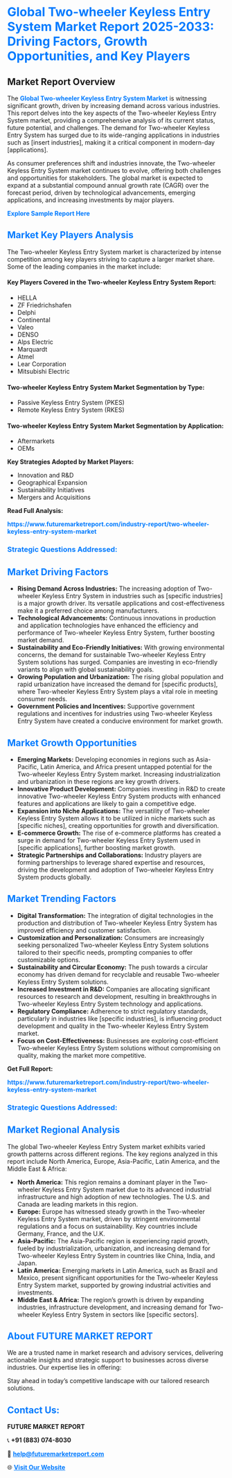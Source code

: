 <h1 style="color: #007BFF;">Global Two-wheeler Keyless Entry System Market Report 2025-2033: Driving Factors, Growth Opportunities, and Key Players</h1>

<section id="overview">
<h2>Market Report Overview</h2>
<p>The <a href="https://www.futuremarketreport.com/industry-report/two-wheeler-keyless-entry-system-market" style="color: #007BFF; text-decoration: none;"><strong>Global Two-wheeler Keyless Entry System Market</strong></a> is witnessing significant growth, driven by increasing demand across various industries. This report delves into the key aspects of the Two-wheeler Keyless Entry System market, providing a comprehensive analysis of its current status, future potential, and challenges. The demand for Two-wheeler Keyless Entry System has surged due to its wide-ranging applications in industries such as [insert industries], making it a critical component in modern-day [applications].</p>
<p>As consumer preferences shift and industries innovate, the Two-wheeler Keyless Entry System market continues to evolve, offering both challenges and opportunities for stakeholders. The global market is expected to expand at a substantial compound annual growth rate (CAGR) over the forecast period, driven by technological advancements, emerging applications, and increasing investments by major players.</p>
</section>

<section id="overview">
<p><a href="https://www.futuremarketreport.com/request-sample/reportId=87438" style="color: #007BFF; text-decoration: none;"><strong>Explore Sample Report Here</strong></a></p>
</section>

<section id="key-players">
<h2 style="color: #007BFF;">Market Key Players Analysis</h2>
<p>The Two-wheeler Keyless Entry System market is characterized by intense competition among key players striving to capture a larger market share. Some of the leading companies in the market include:</p>
<h4>Key Players Covered in the Two-wheeler Keyless Entry System Report:</h4>
<ul><li>HELLA</li><li>ZF Friedrichshafen</li><li>Delphi</li><li>Continental</li><li>Valeo</li><li>DENSO</li><li>Alps Electric</li><li>Marquardt</li><li>Atmel</li><li>Lear Corporation</li><li>Mitsubishi Electric</li></ul>
<h4>Two-wheeler Keyless Entry System Market Segmentation by Type:</h4>
<ul><li>Passive Keyless Entry System (PKES)</li><li>Remote Keyless Entry System (RKES)</li></ul>

<h4>Two-wheeler Keyless Entry System Market Segmentation by Application:</h4>
<ul><li>Aftermarkets</li><li>OEMs</li></ul>
<p><strong>Key Strategies Adopted by Market Players:</strong></p>
<ul>
<li>Innovation and R&D</li>
<li>Geographical Expansion</li>
<li>Sustainability Initiatives</li>
<li>Mergers and Acquisitions</li>
</ul>
</section>

<section>
<p><strong>Read Full Analysis: </strong></p><a href="https://www.futuremarketreport.com/industry-report/two-wheeler-keyless-entry-system-market" style="color: #007BFF; text-decoration: none;"><strong>https://www.futuremarketreport.com/industry-report/two-wheeler-keyless-entry-system-market</strong></a>
<h3 style="color: #007BFF;">Strategic Questions Addressed:</h3>
</section>

<section id="driving-factors">
<h2 style="color: #007BFF;">Market Driving Factors</h2>
<ul>
<li><strong>Rising Demand Across Industries:</strong> The increasing adoption of Two-wheeler Keyless Entry System in industries such as [specific industries] is a major growth driver. Its versatile applications and cost-effectiveness make it a preferred choice among manufacturers.</li>
<li><strong>Technological Advancements:</strong> Continuous innovations in production and application technologies have enhanced the efficiency and performance of Two-wheeler Keyless Entry System, further boosting market demand.</li>
<li><strong>Sustainability and Eco-Friendly Initiatives:</strong> With growing environmental concerns, the demand for sustainable Two-wheeler Keyless Entry System solutions has surged. Companies are investing in eco-friendly variants to align with global sustainability goals.</li>
<li><strong>Growing Population and Urbanization:</strong> The rising global population and rapid urbanization have increased the demand for [specific products], where Two-wheeler Keyless Entry System plays a vital role in meeting consumer needs.</li>
<li><strong>Government Policies and Incentives:</strong> Supportive government regulations and incentives for industries using Two-wheeler Keyless Entry System have created a conducive environment for market growth.</li>
</ul>
</section>

<section id="growth-opportunities">
<h2 style="color: #007BFF;">Market Growth Opportunities</h2>
<ul>
<li><strong>Emerging Markets:</strong> Developing economies in regions such as Asia-Pacific, Latin America, and Africa present untapped potential for the Two-wheeler Keyless Entry System market. Increasing industrialization and urbanization in these regions are key growth drivers.</li>
<li><strong>Innovative Product Development:</strong> Companies investing in R&D to create innovative Two-wheeler Keyless Entry System products with enhanced features and applications are likely to gain a competitive edge.</li>
<li><strong>Expansion into Niche Applications:</strong> The versatility of Two-wheeler Keyless Entry System allows it to be utilized in niche markets such as [specific niches], creating opportunities for growth and diversification.</li>
<li><strong>E-commerce Growth:</strong> The rise of e-commerce platforms has created a surge in demand for Two-wheeler Keyless Entry System used in [specific applications], further boosting market growth.</li>
<li><strong>Strategic Partnerships and Collaborations:</strong> Industry players are forming partnerships to leverage shared expertise and resources, driving the development and adoption of Two-wheeler Keyless Entry System products globally.</li>
</ul>
</section>

<section id="trending-factors">
<h2 style="color: #007BFF;">Market Trending Factors</h2>
<ul>
<li><strong>Digital Transformation:</strong> The integration of digital technologies in the production and distribution of Two-wheeler Keyless Entry System has improved efficiency and customer satisfaction.</li>
<li><strong>Customization and Personalization:</strong> Consumers are increasingly seeking personalized Two-wheeler Keyless Entry System solutions tailored to their specific needs, prompting companies to offer customizable options.</li>
<li><strong>Sustainability and Circular Economy:</strong> The push towards a circular economy has driven demand for recyclable and reusable Two-wheeler Keyless Entry System solutions.</li>
<li><strong>Increased Investment in R&D:</strong> Companies are allocating significant resources to research and development, resulting in breakthroughs in Two-wheeler Keyless Entry System technology and applications.</li>
<li><strong>Regulatory Compliance:</strong> Adherence to strict regulatory standards, particularly in industries like [specific industries], is influencing product development and quality in the Two-wheeler Keyless Entry System market.</li>
<li><strong>Focus on Cost-Effectiveness:</strong> Businesses are exploring cost-efficient Two-wheeler Keyless Entry System solutions without compromising on quality, making the market more competitive.</li>
</ul>
</section>

<section>
<p><strong>Get Full Report: </strong></p><a href="https://www.futuremarketreport.com/industry-report/two-wheeler-keyless-entry-system-market" style="color: #007BFF; text-decoration: none;"><strong>https://www.futuremarketreport.com/industry-report/two-wheeler-keyless-entry-system-market</strong></a>
<h3 style="color: #007BFF;">Strategic Questions Addressed:</h3>
</section>


<section id="regional-analysis">
<h2 style="color: #007BFF;">Market Regional Analysis</h2>
<p>The global Two-wheeler Keyless Entry System market exhibits varied growth patterns across different regions. The key regions analyzed in this report include North America, Europe, Asia-Pacific, Latin America, and the Middle East & Africa:</p>
<ul>
<li><strong>North America:</strong> This region remains a dominant player in the Two-wheeler Keyless Entry System market due to its advanced industrial infrastructure and high adoption of new technologies. The U.S. and Canada are leading markets in this region.</li>
<li><strong>Europe:</strong> Europe has witnessed steady growth in the Two-wheeler Keyless Entry System market, driven by stringent environmental regulations and a focus on sustainability. Key countries include Germany, France, and the U.K.</li>
<li><strong>Asia-Pacific:</strong> The Asia-Pacific region is experiencing rapid growth, fueled by industrialization, urbanization, and increasing demand for Two-wheeler Keyless Entry System in countries like China, India, and Japan.</li>
<li><strong>Latin America:</strong> Emerging markets in Latin America, such as Brazil and Mexico, present significant opportunities for the Two-wheeler Keyless Entry System market, supported by growing industrial activities and investments.</li>
<li><strong>Middle East & Africa:</strong> The region’s growth is driven by expanding industries, infrastructure development, and increasing demand for Two-wheeler Keyless Entry System in sectors like [specific sectors].</li>
</ul>
</section>

<footer>
<h2 style="color: #007BFF;">About FUTURE MARKET REPORT</h2>
<p>We are a trusted name in market research and advisory services, delivering actionable insights and strategic support to businesses across diverse industries. Our expertise lies in offering:</p>

<p>Stay ahead in today’s competitive landscape with our tailored research solutions.</p>

<h2 style="color: #007BFF;">Contact Us:</h2>
<p><strong>FUTURE MARKET REPORT</strong></p>
<p>📞 <strong>+91 (883) 074-8030</strong></p>
<p>📧 <strong><a href="mailto:help@futuremarketreport.com" style="color: #007BFF;">help@futuremarketreport.com</a></strong></p>
<p>🌐 <strong><a href="https://www.futuremarketreport.com/" style="color: #007BFF;">Visit Our Website</a></strong></p>
</footer>